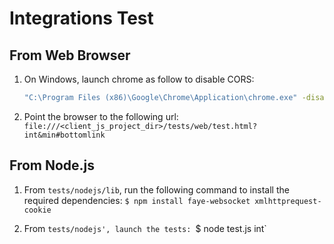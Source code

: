 # Integrations Test

## From Web Browser

1. On Windows, launch chrome as follow to disable CORS:
   ```sh
   "C:\Program Files (x86)\Google\Chrome\Application\chrome.exe" -disable-web-security --disable-gpu --user-data-dir=c:/chromeTemp
   ```

2. Point the browser to the following url:
   `file:///<client_js_project_dir>/tests/web/test.html?int&min#bottomlink`

## From Node.js

1. From `tests/nodejs/lib`, run the following command to install the required dependencies:
   `$ npm install faye-websocket xmlhttprequest-cookie`

2. From `tests/nodejs', launch the tests:
   `$ node test.js int`

